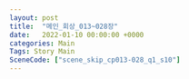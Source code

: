 ```yaml
---
layout: post
title:  "메인_회상_013~028장"
date:   2022-01-10 00:00:00 +0000
categories: Main
Tags: Story Main
SceneCode: ["scene_skip_cp013-028_q1_s10"]
---
```

